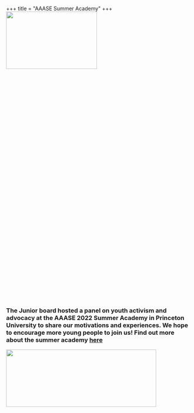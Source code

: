 +++
title = "AAASE Summer Academy"
+++
<img src="../../img/summer_school2022.jpeg"  width="70%" height="20%">

### The Junior board hosted a panel on youth activism and advocacy at the AAASE 2022 Summer Academy in Princeton University to share our motivations and experiences. We hope to encourage more young people to join us! Find out more about the summer academy [here](https://www.aaase.org/summer-academy)

<img src="../../img/summer.jpg"  width="90%" height="20%">

